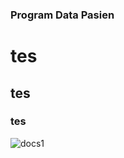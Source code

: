 ### Program Data Pasien ###
# tes #
## tes ##
### tes ###



![docs1](https://github.com/Dhe0van/Project-Akhir/blob/main/Screenshot/6.png?)
